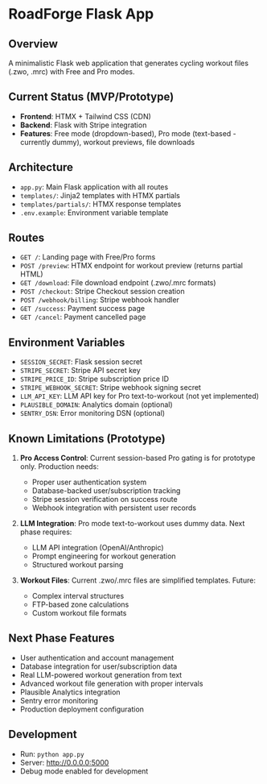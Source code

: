 # RoadForge Flask App

## Overview
A minimalistic Flask web application that generates cycling workout files (.zwo, .mrc) with Free and Pro modes.

## Current Status (MVP/Prototype)
- **Frontend**: HTMX + Tailwind CSS (CDN)
- **Backend**: Flask with Stripe integration
- **Features**: Free mode (dropdown-based), Pro mode (text-based - currently dummy), workout previews, file downloads

## Architecture
- `app.py`: Main Flask application with all routes
- `templates/`: Jinja2 templates with HTMX partials
- `templates/partials/`: HTMX response templates
- `.env.example`: Environment variable template

## Routes
- `GET /`: Landing page with Free/Pro forms
- `POST /preview`: HTMX endpoint for workout preview (returns partial HTML)
- `GET /download`: File download endpoint (.zwo/.mrc formats)
- `POST /checkout`: Stripe Checkout session creation
- `POST /webhook/billing`: Stripe webhook handler
- `GET /success`: Payment success page
- `GET /cancel`: Payment cancelled page

## Environment Variables
- `SESSION_SECRET`: Flask session secret
- `STRIPE_SECRET`: Stripe API secret key
- `STRIPE_PRICE_ID`: Stripe subscription price ID
- `STRIPE_WEBHOOK_SECRET`: Stripe webhook signing secret
- `LLM_API_KEY`: LLM API key for Pro text-to-workout (not yet implemented)
- `PLAUSIBLE_DOMAIN`: Analytics domain (optional)
- `SENTRY_DSN`: Error monitoring DSN (optional)

## Known Limitations (Prototype)
1. **Pro Access Control**: Current session-based Pro gating is for prototype only. Production needs:
   - Proper user authentication system
   - Database-backed user/subscription tracking
   - Stripe session verification on success route
   - Webhook integration with persistent user records

2. **LLM Integration**: Pro mode text-to-workout uses dummy data. Next phase requires:
   - LLM API integration (OpenAI/Anthropic)
   - Prompt engineering for workout generation
   - Structured workout parsing

3. **Workout Files**: Current .zwo/.mrc files are simplified templates. Future:
   - Complex interval structures
   - FTP-based zone calculations
   - Custom workout file formats

## Next Phase Features
- User authentication and account management
- Database integration for user/subscription data
- Real LLM-powered workout generation from text
- Advanced workout file generation with proper intervals
- Plausible Analytics integration
- Sentry error monitoring
- Production deployment configuration

## Development
- Run: `python app.py`
- Server: http://0.0.0.0:5000
- Debug mode enabled for development
